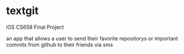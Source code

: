 textgit
=======

iOS CS658 Final Project

an app that allows a user to send their favorite repositorys or important commits from github to their friends via sms
